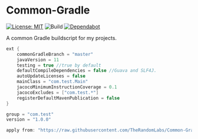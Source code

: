 # Common-Gradle

[![License: MIT](https://img.shields.io/badge/License-MIT-green.svg)](https://opensource.org/licenses/MIT)
![Build](https://github.com/TheRandomLabs/Common-Gradle/workflows/Build/badge.svg?branch=master)
[![Dependabot](https://badgen.net/dependabot/TheRandomLabs/Common-Gradle/?icon=dependabot)](https://dependabot.com/)

A common Gradle buildscript for my projects.

```groovy
ext {
	commonGradleBranch = "master"
	javaVersion = 11
	testing = true //true by default
	defaultCompileDependencies = false //Guava and SLF4J.
	autoUpdateLicenses = false
	mainClass = "com.test.Main"
	jacocoMinimumInstructionCoverage = 0.1
	jacocoExcludes = ["com.test.*"]
	registerDefaultMavenPublication = false
}

group = "com.test"
version = "1.0.0"

apply from: "https://raw.githubusercontent.com/TheRandomLabs/Common-Gradle/${project.commonGradleBranch}/build.gradle"
```
